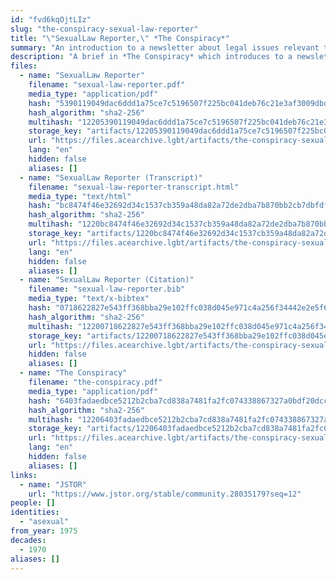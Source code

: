 ```yaml
---
id: "fvd6kqOjtLIz"
slug: "the-conspiracy-sexual-law-reporter"
title: "\"SexualLaw Reporter,\" *The Conspiracy*"
summary: "An introduction to a newsletter about legal issues relevant to queer people, including asexuals"
description: "A brief in *The Conspiracy* which introduces to a newsletter called *SexualLaw Reporter*, which intends to focus legal issues relevant to queer people, including asexuals"
files:
  - name: "SexualLaw Reporter"
    filename: "sexual-law-reporter.pdf"
    media_type: "application/pdf"
    hash: "5390119049dac6ddd1a75ce7c5196507f225bc041deb76c21e3af3009dbdd4c9"
    hash_algorithm: "sha2-256"
    multihash: "12205390119049dac6ddd1a75ce7c5196507f225bc041deb76c21e3af3009dbdd4c9"
    storage_key: "artifacts/12205390119049dac6ddd1a75ce7c5196507f225bc041deb76c21e3af3009dbdd4c9"
    url: "https://files.acearchive.lgbt/artifacts/the-conspiracy-sexual-law-reporter/sexual-law-reporter.pdf"
    lang: "en"
    hidden: false
    aliases: []
  - name: "SexualLaw Reporter (Transcript)"
    filename: "sexual-law-reporter-transcript.html"
    media_type: "text/html"
    hash: "bc8474f46e32692d34c1537cb359a48da82a72de2dba7b870bb2cb7dbfdf1942"
    hash_algorithm: "sha2-256"
    multihash: "1220bc8474f46e32692d34c1537cb359a48da82a72de2dba7b870bb2cb7dbfdf1942"
    storage_key: "artifacts/1220bc8474f46e32692d34c1537cb359a48da82a72de2dba7b870bb2cb7dbfdf1942"
    url: "https://files.acearchive.lgbt/artifacts/the-conspiracy-sexual-law-reporter/sexual-law-reporter-transcript.html"
    lang: "en"
    hidden: false
    aliases: []
  - name: "SexualLaw Reporter (Citation)"
    filename: "sexual-law-reporter.bib"
    media_type: "text/x-bibtex"
    hash: "0718622827e543ff368bba29e102ffc038d045e971c4a256f34442e2e5f6a4dd"
    hash_algorithm: "sha2-256"
    multihash: "12200718622827e543ff368bba29e102ffc038d045e971c4a256f34442e2e5f6a4dd"
    storage_key: "artifacts/12200718622827e543ff368bba29e102ffc038d045e971c4a256f34442e2e5f6a4dd"
    url: "https://files.acearchive.lgbt/artifacts/the-conspiracy-sexual-law-reporter/sexual-law-reporter.bib"
    hidden: false
    aliases: []
  - name: "The Conspiracy"
    filename: "the-conspiracy.pdf"
    media_type: "application/pdf"
    hash: "6403fadaedbce5212b2cba7cd838a7481fa2fc074338867327a0bdf20dcc9ec4"
    hash_algorithm: "sha2-256"
    multihash: "12206403fadaedbce5212b2cba7cd838a7481fa2fc074338867327a0bdf20dcc9ec4"
    storage_key: "artifacts/12206403fadaedbce5212b2cba7cd838a7481fa2fc074338867327a0bdf20dcc9ec4"
    url: "https://files.acearchive.lgbt/artifacts/the-conspiracy-sexual-law-reporter/the-conspiracy.pdf"
    lang: "en"
    hidden: false
    aliases: []
links:
  - name: "JSTOR"
    url: "https://www.jstor.org/stable/community.28035179?seq=12"
people: []
identities:
  - "asexual"
from_year: 1975
decades:
  - 1970
aliases: []
---
```

